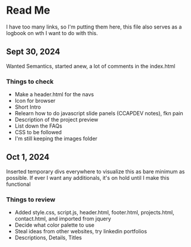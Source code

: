 # Read Me
I have too many links, so I'm putting them here, this file also serves as a logbook on wth I want to do with this.

## Sept 30, 2024
Wanted Semantics, started anew, a lot of comments in the index.html
### Things to check
- Make a header.html for the navs
- Icon for browser
- Short Intro
- Relearn how to do javascript slide panels (CCAPDEV notes), fkn pain
- Description of the project preview
- List down the FAQs
- CSS to be followed
- I'm still keeping the images folder

## Oct 1, 2024
Inserted temporary divs everywhere to visualize this as bare minimum as possible. If ever I want any additionals, it's on hold until I make this functional
### Things to review
- Added style.css, script.js, header.html, footer.html, projects.html, contact.html, and imported from jquery
- Decide what color palette to use
- Steal ideas from other websites, try linkedin portfolios
- Descriptions, Details, Titles